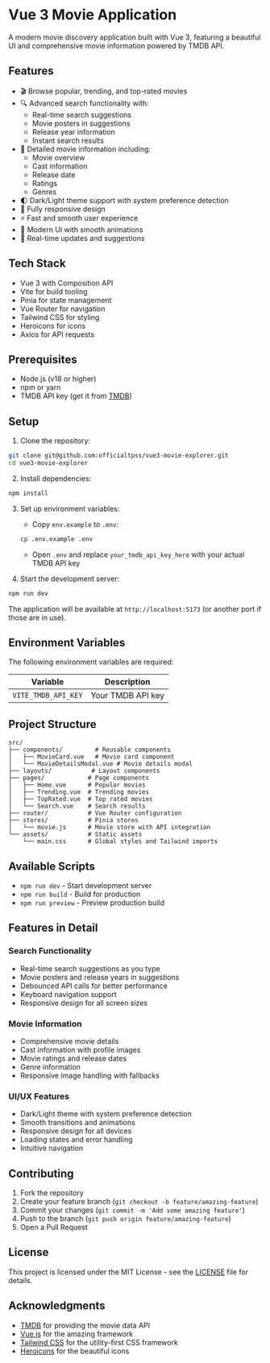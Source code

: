 # Vue 3 Movie Application

A modern movie discovery application built with Vue 3, featuring a beautiful UI and comprehensive movie information powered by TMDB API.

## Features

- 🎬 Browse popular, trending, and top-rated movies
- 🔍 Advanced search functionality with:
  - Real-time search suggestions
  - Movie posters in suggestions
  - Release year information
  - Instant search results
- 🎥 Detailed movie information including:
  - Movie overview
  - Cast information
  - Release date
  - Ratings
  - Genres
- 🌓 Dark/Light theme support with system preference detection
- 📱 Fully responsive design
- ⚡ Fast and smooth user experience
- 🎯 Modern UI with smooth animations
- 🔄 Real-time updates and suggestions

## Tech Stack

- Vue 3 with Composition API
- Vite for build tooling
- Pinia for state management
- Vue Router for navigation
- Tailwind CSS for styling
- Heroicons for icons
- Axios for API requests

## Prerequisites

- Node.js (v18 or higher)
- npm or yarn
- TMDB API key (get it from [TMDB](https://www.themoviedb.org/documentation/api))

## Setup

1. Clone the repository:
```bash
git clone git@github.com:officialtpss/vue3-movie-explorer.git
cd vue3-movie-explorer
```

2. Install dependencies:
```bash
npm install
```

3. Set up environment variables:
   - Copy `env.example` to `.env`:
   ```bash
   cp .env.example .env
   ```
   - Open `.env` and replace `your_tmdb_api_key_here` with your actual TMDB API key

4. Start the development server:
```bash
npm run dev
```

The application will be available at `http://localhost:5173` (or another port if those are in use).

## Environment Variables

The following environment variables are required:

| Variable | Description |
|----------|-------------|
| `VITE_TMDB_API_KEY` | Your TMDB API key |

## Project Structure

```
src/
├── components/         # Reusable components
│   ├── MovieCard.vue   # Movie card component
│   └── MovieDetailsModal.vue # Movie details modal
├── layouts/           # Layout components
├── pages/            # Page components
│   ├── Home.vue      # Popular movies
│   ├── Trending.vue  # Trending movies
│   ├── TopRated.vue  # Top rated movies
│   └── Search.vue    # Search results
├── router/           # Vue Router configuration
├── stores/           # Pinia stores
│   └── movie.js      # Movie store with API integration
└── assets/           # Static assets
    └── main.css      # Global styles and Tailwind imports
```

## Available Scripts

- `npm run dev` - Start development server
- `npm run build` - Build for production
- `npm run preview` - Preview production build

## Features in Detail

### Search Functionality
- Real-time search suggestions as you type
- Movie posters and release years in suggestions
- Debounced API calls for better performance
- Keyboard navigation support
- Responsive design for all screen sizes

### Movie Information
- Comprehensive movie details
- Cast information with profile images
- Movie ratings and release dates
- Genre information
- Responsive image handling with fallbacks

### UI/UX Features
- Dark/Light theme with system preference detection
- Smooth transitions and animations
- Responsive design for all devices
- Loading states and error handling
- Intuitive navigation

## Contributing

1. Fork the repository
2. Create your feature branch (`git checkout -b feature/amazing-feature`)
3. Commit your changes (`git commit -m 'Add some amazing feature'`)
4. Push to the branch (`git push origin feature/amazing-feature`)
5. Open a Pull Request

## License

This project is licensed under the MIT License - see the [LICENSE](LICENSE) file for details.

## Acknowledgments

- [TMDB](https://www.themoviedb.org/) for providing the movie data API
- [Vue.js](https://vuejs.org/) for the amazing framework
- [Tailwind CSS](https://tailwindcss.com/) for the utility-first CSS framework
- [Heroicons](https://heroicons.com/) for the beautiful icons

